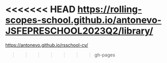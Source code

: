 <<<<<<< HEAD
https://rolling-scopes-school.github.io/antonevo-JSFEPRESCHOOL2023Q2/library/
=======
https://antonevo.github.io/rsschool-cv/
>>>>>>> gh-pages
